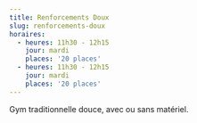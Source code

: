```yaml
---
title: Renforcements Doux
slug: renforcements-doux
horaires:
  - heures: 11h30 - 12h15
    jour: mardi
    places: '20 places'
  - heures: 11h30 - 12h15
    jour: mardi
    places: '20 places'
---
```

Gym traditionnelle douce, avec ou sans matériel.
